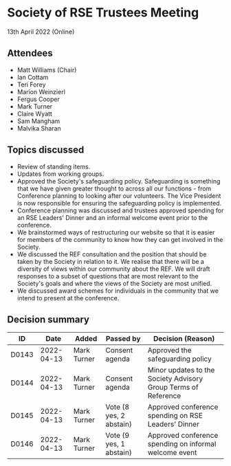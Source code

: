 # Society of RSE Trustees Meeting

13th April 2022 (Online)

## Attendees

   - Matt Williams (Chair)
   - Ian Cottam
   - Teri Forey
   - Marion Weinzierl
   - Fergus Cooper
   - Mark Turner
   - Claire Wyatt
   - Sam Mangham
   - Malvika Sharan


## Topics discussed

   - Review of standing items.
   - Updates from working groups.
   - Approved the Society's safeguarding policy. Safeguarding is something that
     we have given greater thought to across all our functions - from Conference
     planning to looking after our volunteers. The Vice President is now responsible
     for ensuring the safeguarding policy is implemented.
   - Conference planning was discussed and trustees approved spending for an RSE Leaders'
     Dinner and an informal welcome event prior to the conference.
   - We brainstormed ways of restructuring our website so that it is easier for members
     of the community to know how they can get involved in the Society.
   - We discussed the REF consultation and the position that should be taken by the
     Society in relation to it. We realise that there will be a diversity of views within
     our community about the REF. We will draft responses to a subset of questions
     that are most relevant to the Society's goals and where the views of the Society
     are most unified.
   - We discussed award schemes for individuals in the community that we intend to present at the
     conference.


## Decision summary

| ID  | Date       | Added       | Passed by | Decision (Reason)                                                                                                                                                                                                          |
|-----|------------|-------------|-----------|----------------------------------------------------------------------------------------------------------------------------------------------------------------------------------------------------------------------------|
| D0143 | 2022-04-13 | Mark Turner | Consent agenda | Approved the safeguarding policy |
| D0144 | 2022-04-13 | Mark Turner | Consent agenda | Minor updates to the Society Advisory Group Terms of Reference |
| D0145 | 2022-04-13 | Mark Turner | Vote (8 yes, 2 abstain) | Approved conference spending on RSE Leaders' Dinner |
| D0146 | 2022-04-13 | Mark Turner | Vote (9 yes, 1 abstain) | Approved conference spending on informal welcome event |
